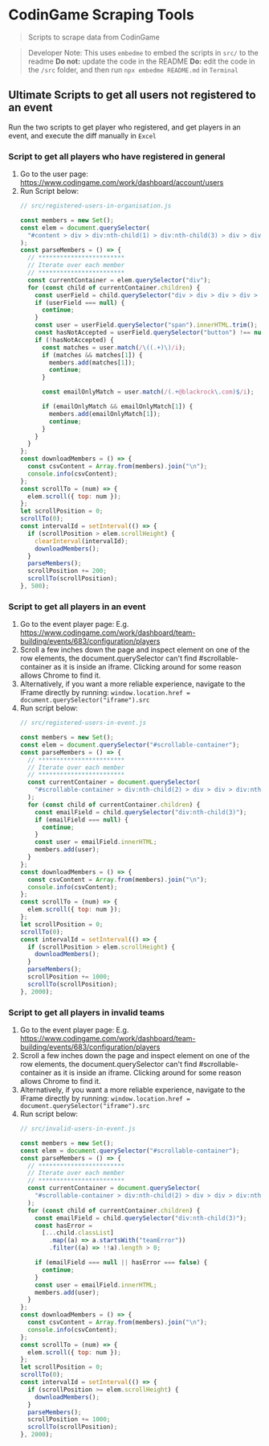 # CodinGame Scraping Tools

> Scripts to scrape data from CodinGame

> Developer Note:
> This uses `embedme` to embed the scripts in `src/` to the readme
> **Do not:** update the code in the README
> **Do:** edit the code in the `/src` folder, and then run `npx embedme README.md` in `Terminal`

## Ultimate Scripts to get all users not registered to an event

Run the two scripts to get player who registered, and get players in an event, and execute the diff manually in `Excel`

### Script to get all players who have registered in general

1. Go to the user page: https://www.codingame.com/work/dashboard/account/users
2. Run Script below:
   ```js
   // src/registered-users-in-organisation.js
   
   const members = new Set();
   const elem = document.querySelector(
     "#content > div > div:nth-child(1) > div:nth-child(3) > div > div > div:nth-child(2)"
   );
   const parseMembers = () => {
     // ************************
     // Iterate over each member
     // ************************
     const currentContainer = elem.querySelector("div");
     for (const child of currentContainer.children) {
       const userField = child.querySelector("div > div > div > div > span > div");
       if (userField === null) {
         continue;
       }
       const user = userField.querySelector("span").innerHTML.trim();
       const hasNotAccepted = userField.querySelector("button") !== null;
       if (!hasNotAccepted) {
         const matches = user.match(/\((.+)\)/i);
         if (matches && matches[1]) {
           members.add(matches[1]);
           continue;
         }
   
         const emailOnlyMatch = user.match(/(.+@blackrock\.com)$/i);
   
         if (emailOnlyMatch && emailOnlyMatch[1]) {
           members.add(emailOnlyMatch[1]);
           continue;
         }
       }
     }
   };
   const downloadMembers = () => {
     const csvContent = Array.from(members).join("\n");
     console.info(csvContent);
   };
   const scrollTo = (num) => {
     elem.scroll({ top: num });
   };
   let scrollPosition = 0;
   scrollTo(0);
   const intervalId = setInterval(() => {
     if (scrollPosition > elem.scrollHeight) {
       clearInterval(intervalId);
       downloadMembers();
     }
     parseMembers();
     scrollPosition += 200;
     scrollTo(scrollPosition);
   }, 500);
   
   ```

### Script to get all players in an event

1. Go to the event player page: E.g. https://www.codingame.com/work/dashboard/team-building/events/683/configuration/players
2. Scroll a few inches down the page and inspect element on one of the row elements, the document.querySelector can't find #scrollable-container as it is inside an iframe. Clicking around for some reason allows Chrome to find it.
3. Alternatively, if you want a more reliable experience, navigate to the IFrame directly by running: `window.location.href = document.querySelector("iframe").src`
4. Run script below:
   ```js
   // src/registered-users-in-event.js
   
   const members = new Set();
   const elem = document.querySelector("#scrollable-container");
   const parseMembers = () => {
     // ************************
     // Iterate over each member
     // ************************
     const currentContainer = document.querySelector(
       "#scrollable-container > div:nth-child(2) > div > div > div:nth-child(3) > div > div:nth-child(3) > div"
     );
     for (const child of currentContainer.children) {
       const emailField = child.querySelector("div:nth-child(3)");
       if (emailField === null) {
         continue;
       }
       const user = emailField.innerHTML;
       members.add(user);
     }
   };
   const downloadMembers = () => {
     const csvContent = Array.from(members).join("\n");
     console.info(csvContent);
   };
   const scrollTo = (num) => {
     elem.scroll({ top: num });
   };
   let scrollPosition = 0;
   scrollTo(0);
   const intervalId = setInterval(() => {
     if (scrollPosition > elem.scrollHeight) {
       downloadMembers();
     }
     parseMembers();
     scrollPosition += 1000;
     scrollTo(scrollPosition);
   }, 2000);
   
   ```

### Script to get all players in invalid teams

1. Go to the event player page: E.g. https://www.codingame.com/work/dashboard/team-building/events/683/configuration/players
2. Scroll a few inches down the page and inspect element on one of the row elements, the document.querySelector can't find #scrollable-container as it is inside an iframe. Clicking around for some reason allows Chrome to find it.
3. Alternatively, if you want a more reliable experience, navigate to the IFrame directly by running: `window.location.href = document.querySelector("iframe").src`
4. Run script below:
   ```js
   // src/invalid-users-in-event.js
   
   const members = new Set();
   const elem = document.querySelector("#scrollable-container");
   const parseMembers = () => {
     // ************************
     // Iterate over each member
     // ************************
     const currentContainer = document.querySelector(
       "#scrollable-container > div:nth-child(2) > div > div > div:nth-child(3) > div > div:nth-child(3) > div"
     );
     for (const child of currentContainer.children) {
       const emailField = child.querySelector("div:nth-child(3)");
       const hasError =
         [...child.classList]
           .map((a) => a.startsWith("teamError"))
           .filter((a) => !!a).length > 0;
   
       if (emailField === null || hasError === false) {
         continue;
       }
       const user = emailField.innerHTML;
       members.add(user);
     }
   };
   const downloadMembers = () => {
     const csvContent = Array.from(members).join("\n");
     console.info(csvContent);
   };
   const scrollTo = (num) => {
     elem.scroll({ top: num });
   };
   let scrollPosition = 0;
   scrollTo(0);
   const intervalId = setInterval(() => {
     if (scrollPosition >= elem.scrollHeight) {
       downloadMembers();
     }
     parseMembers();
     scrollPosition += 1000;
     scrollTo(scrollPosition);
   }, 2000);
   
   ```
